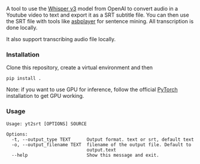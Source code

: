 A tool to use the [Whisper v3](https://huggingface.co/openai/whisper-large-v3) model from OpenAI to convert audio in a Youtube video to text and export it as a SRT subtitle file. You can then use the SRT file with tools like [asbplayer](https://github.com/killergerbah/asbplayer) for sentence mining. All transcription is done locally.

It also support transcribing audio file locally.

### Installation
Clone this repository, create a virtual environment and then 

`pip install .`

Note: if you want to use GPU for inference, follow the official [PyTorch](https://pytorch.org/get-started/locally/) installation to get GPU working.

### Usage
```
Usage: yt2srt [OPTIONS] SOURCE

Options:
  -t, --output_type TEXT      Output format. text or srt, default text
  -o, --output_filename TEXT  filename of the output file. Default to
                              output.text
  --help                      Show this message and exit.
```
